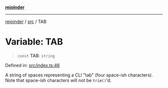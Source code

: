 [**rejoinder**](../../README.md)

***

[rejoinder](../../README.md) / [src](../README.md) / TAB

# Variable: TAB

> `const` **TAB**: `string`

Defined in: [src/index.ts:46](https://github.com/Xunnamius/rejoinder/blob/748babba233d71cd2034695ee391d03a3782c67b/src/index.ts#L46)

A string of spaces representing a CLI "tab" (four space-ish characters). Note
that space-ish characters will not be `trim()`'d.
